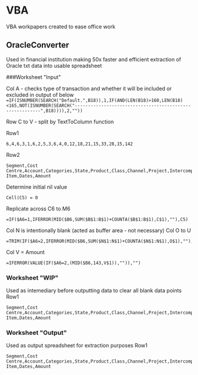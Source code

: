 # VBA
VBA workpapers created to ease office work 


## OracleConverter
Used in financial institution making 50x faster and efficient extraction of Oracle txt data into usable spreadsheet

###Worksheet "Input"

Col A - checks type of transaction and whether it will be included or excluded in output of below
```=IF(ISNUMBER(SEARCH("Default.",B18)),1,IF(AND(LEN(B18)>160,LEN(B18)<165,NOT(ISNUMBER(SEARCH("---------------------------------------------------------",B18)))),2,""))```

Row C to V - split by TextToColumn function

Row1
```
6,4,6,3,1,6,2,5,3,6,4,0,12,18,21,15,33,28,15,142
```
Row2
```
Segment,Cost Centre,Account,Categories,State,Product,Class,Channel,Project,Intercompany,Spare,n,Source,Category,Batch,Number,Description,Line Item,Dates,Amount
```

Determine initial nil value
```
Cell(C5) = 0
```

Replicate across C6 to M6
```
=IF($A6=1,IFERROR(MID($B6,SUM($B$1:B$1)+COUNTA($B$1:B$1),C$1),""),C5)
```

Col N is intentionally blank (acted as buffer area - not necessary)
Col O to U
```
=TRIM(IF($A6=2,IFERROR(MID($B6,SUM($N$1:N$1)+COUNTA($N$1:N$1),O$1),""),""))
```
Col V = Amount
```
=IFERROR(VALUE(IF($A6=2,(MID($B6,143,V$1)),"")),"")
```

### Worksheet "WIP"
Used as intemediary before outputting data to clear all blank data points
Row1
```
Segment,Cost Centre,Account,Categories,State,Product,Class,Channel,Project,Intercompany,Spare,n,Source,Category,Batch,Number,Description,Line Item,Dates,Amount
```

### Worksheet "Output"
Used as output spreadsheet for extraction purposes
Row1
```
Segment,Cost Centre,Account,Categories,State,Product,Class,Channel,Project,Intercompany,Spare,n,Source,Category,Batch,Number,Description,Line Item,Dates,Amount
```
